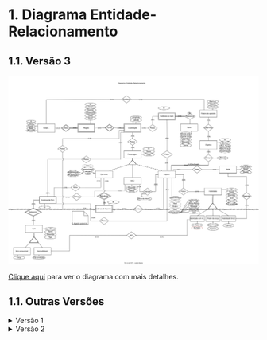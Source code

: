 # 1. Diagrama Entidade-Relacionamento

## 1.1. Versão 3
![Diagrama Entidade-Relacionamento](modulo1/../img/der-v3.svg)

<a href="http://127.0.0.1:8000/modulo1/img/der-v3.svg" target="_blank">Clique aqui</a> para ver o diagrama com mais detalhes.

## 1.1. Outras Versões

<details>
  <summary>Versão 1</summary>

  <img src="http://127.0.0.1:8000/modulo1/img/der-v1.jpg" alt="Modelo Relacional v0.1">

  <a href="http://127.0.0.1:8000/modulo1/img/der-v1.jpg" target="_blank">Clique aqui</a> para ver o diagrama com mais detalhes.
</details>

<details>
  <summary>Versão 2</summary>

  <img src="http://127.0.0.1:8000/modulo1/img/der-v2.svg" alt="Modelo Relacional v0.1">

  <a href="http://127.0.0.1:8000/modulo1/img/der-v2.svg" target="_blank">Clique aqui</a> para ver o diagrama com mais detalhes.
</details>